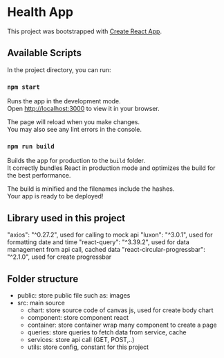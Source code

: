 # Health App

This project was bootstrapped with [Create React App](https://github.com/facebook/create-react-app).

## Available Scripts

In the project directory, you can run:

### `npm start`

Runs the app in the development mode.\
Open [http://localhost:3000](http://localhost:3000) to view it in your browser.

The page will reload when you make changes.\
You may also see any lint errors in the console.

### `npm run build`

Builds the app for production to the `build` folder.\
It correctly bundles React in production mode and optimizes the build for the best performance.

The build is minified and the filenames include the hashes.\
Your app is ready to be deployed!

## Library used in this project
"axios": "^0.27.2", used for calling to mock api
"luxon": "^3.0.1", used for formatting date and time
"react-query": "^3.39.2", used for data management from api call, cached data
"react-circular-progressbar": "^2.1.0", used for create progressbar

## Folder structure
+ public: store public file such as: images
+ src: main source 
    + chart: store source code of canvas js, used for create body chart
    + component: store component react
    + container: store container wrap many component to create a page
    + queries: store queries to fetch data from service, cache
    + services: store api call (GET, POST,..)
    + utils: store config, constant for this project

